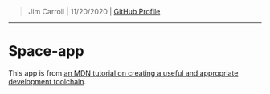 > Jim Carroll |
> 11/20/2020 |
> [GitHub Profile](https://github.com/pulamusic)

---

# Space-app

This app is from [an MDN tutorial on creating a useful and appropriate development toolchain](https://developer.mozilla.org/en-US/docs/Learn/Tools_and_testing/Understanding_client-side_tools/Introducing_complete_toolchain).
